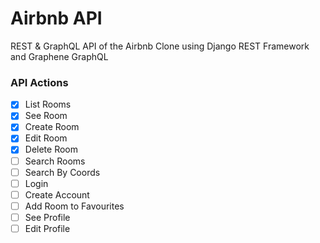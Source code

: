 # Airbnb API

REST & GraphQL API of the Airbnb Clone using Django REST Framework and Graphene GraphQL

### API Actions

- [x] List Rooms
- [x] See Room
- [x] Create Room
- [x] Edit Room
- [x] Delete Room
- [ ] Search Rooms
- [ ] Search By Coords
- [ ] Login
- [ ] Create Account
- [ ] Add Room to Favourites
- [ ] See Profile
- [ ] Edit Profile
